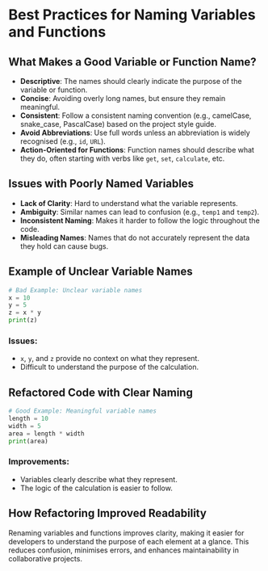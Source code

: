# Best Practices for Naming Variables and Functions

## What Makes a Good Variable or Function Name?

- **Descriptive**: The names should clearly indicate the purpose of the variable or function.
- **Concise**: Avoiding overly long names, but ensure they remain meaningful.
- **Consistent**: Follow a consistent naming convention (e.g., camelCase, snake_case, PascalCase) based on the project style guide.
- **Avoid Abbreviations**: Use full words unless an abbreviation is widely recognised (e.g., `id`, `URL`).
- **Action-Oriented for Functions**: Function names should describe what they do, often starting with verbs like `get`, `set`, `calculate`, etc.

## Issues with Poorly Named Variables

- **Lack of Clarity**: Hard to understand what the variable represents.
- **Ambiguity**: Similar names can lead to confusion (e.g., `temp1` and `temp2`).
- **Inconsistent Naming**: Makes it harder to follow the logic throughout the code.
- **Misleading Names**: Names that do not accurately represent the data they hold can cause bugs.

## Example of Unclear Variable Names

```python
# Bad Example: Unclear variable names
x = 10
y = 5
z = x * y
print(z)
```

### Issues:

- `x`, `y`, and `z` provide no context on what they represent.
- Difficult to understand the purpose of the calculation.

## Refactored Code with Clear Naming

```python
# Good Example: Meaningful variable names
length = 10
width = 5
area = length * width
print(area)
```

### Improvements:

- Variables clearly describe what they represent.
- The logic of the calculation is easier to follow.

## How Refactoring Improved Readability

Renaming variables and functions improves clarity, making it easier for developers to understand the purpose of each element at a glance. This reduces confusion, minimises errors, and enhances maintainability in collaborative projects.
